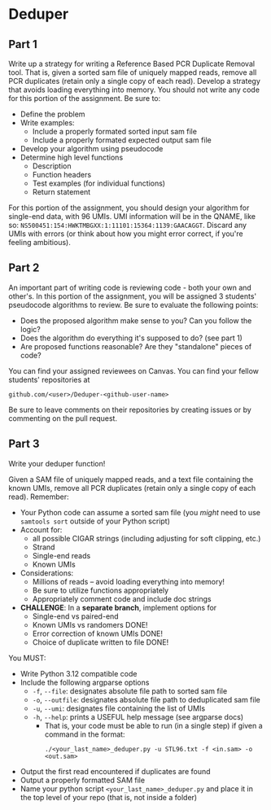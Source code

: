 # Deduper

## Part 1

Write up a strategy for writing a Reference Based PCR Duplicate Removal tool. That is, given a sorted sam file of uniquely mapped reads, remove all PCR duplicates (retain only a single copy of each read). Develop a strategy that avoids loading everything into memory. You should not write any code for this portion of the assignment. Be sure to:
- Define the problem
- Write examples:
    - Include a properly formated sorted input sam file
    - Include a properly formated expected output sam file
- Develop your algorithm using pseudocode
- Determine high level functions
    - Description
    - Function headers
    - Test examples (for individual functions)
    - Return statement
    
For this portion of the assignment, you should design your algorithm for single-end data, with 96 UMIs. UMI information will be in the QNAME, like so: ```NS500451:154:HWKTMBGXX:1:11101:15364:1139:GAACAGGT```. Discard any UMIs with errors (or think about how you might error correct, if you're feeling ambitious).

## Part 2
An important part of writing code is reviewing code - both your own and other's. In this portion of the assignment, you will be assigned 3 students' pseudocode algorithms to review. Be sure to evaluate the following points:
- Does the proposed algorithm make sense to you? Can you follow the logic?
- Does the algorithm do everything it's supposed to do? (see part 1)
- Are proposed functions reasonable? Are they "standalone" pieces of code?

You can find your assigned reviewees on Canvas. You can find your fellow students' repositories at 
```
github.com/<user>/Deduper-<github-user-name>
```
Be sure to leave comments on their repositories by creating issues or by commenting on the pull request.

## Part 3
Write your deduper function!

Given a SAM file of uniquely mapped reads, and a text file containing the known UMIs, remove all PCR duplicates (retain only a single copy of each read). Remember:
- Your Python code can assume a sorted sam file (you *might* need to use `samtools sort` outside of your Python script)
- Account for: 
    - all possible CIGAR strings (including adjusting for soft clipping, etc.)
    - Strand
    - Single-end reads
    - Known UMIs
- Considerations:
    - Millions of reads – avoid loading everything into memory!
    - Be sure to utilize functions appropriately
    - Appropriately comment code and include doc strings
- **CHALLENGE**: In a **separate branch**, implement options for
    - Single-end vs paired-end 
    - Known UMIs vs randomers DONE!
    - Error correction of known UMIs DONE!
    - Choice of duplicate written to file DONE!
    
You MUST:
- Write Python 3.12 compatible code
- Include the following argparse options
    - ```-f```, ```--file```: designates absolute file path to sorted sam file
    - ```-o```, ```--outfile```: designates absolute file path to deduplicated sam file
    - ```-u```, ```--umi```: designates file containing the list of UMIs
    - ```-h```, ```--help```: prints a USEFUL help message (see argparse docs)
        - That is, your code must be able to run (in a single step) if given a command in the format:
          ```
          ./<your_last_name>_deduper.py -u STL96.txt -f <in.sam> -o <out.sam>
          ```
- Output the first read encountered if duplicates are found
- Output a properly formatted SAM file
- Name your python script ```<your_last_name>_deduper.py``` and place it in the top level of your repo (that is, not inside a folder)

